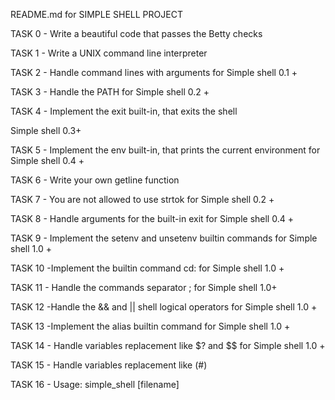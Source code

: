 README.md for SIMPLE SHELL PROJECT



TASK 0 - Write a beautiful code that passes the Betty checks

TASK 1 - Write a UNIX command line interpreter

TASK 2 - Handle command lines with arguments  for Simple shell 0.1 +

TASK 3 - Handle the PATH for Simple shell 0.2 +

TASK 4 - Implement the exit built-in, that exits the shell

Simple shell 0.3+

TASK 5 - Implement the env built-in, that prints the current environment for Simple shell 0.4 +

TASK 6 - Write your own getline function

TASK  7 - You are not allowed to use strtok for Simple shell 0.2 +

TASK 8 - Handle arguments for the built-in exit for Simple shell 0.4 +

TASK 9 - Implement the setenv and unsetenv builtin commands for Simple shell 1.0 +

TASK 10 -Implement the builtin command cd: for Simple shell 1.0 +

TASK 11 - Handle the commands separator ; for Simple shell 1.0+

TASK 12 -Handle the && and || shell logical operators for Simple shell 1.0 +

TASK 13 -Implement the alias builtin command for Simple shell 1.0 +

TASK 14 - Handle variables replacement like  $? and $$ for Simple shell 1.0 +

TASK 15 - Handle variables replacement like (#)

TASK 16 - Usage: simple_shell [filename]

